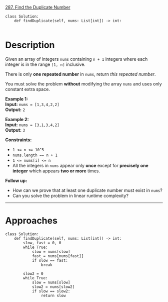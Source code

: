 [287. Find the Duplicate Number](https://leetcode.com/problems/find-the-duplicate-number/)

```
class Solution:
    def findDuplicate(self, nums: List[int]) -> int:
        
```

# Description
Given an array of integers `nums` containing `n + 1` integers where each integer is in the range `[1, n]` inclusive.

There is only **one repeated number** in `nums`, return _this repeated number_.

You must solve the problem **without** modifying the array `nums` and uses only constant extra space.

**Example 1:**  
**Input:** `nums = [1,3,4,2,2]`  
**Output:** `2`  

**Example 2:**  
**Input:** `nums = [3,1,3,4,2]`  
**Output:** `3`  

**Constraints:**
- `1 <= n <= 10^5`
- `nums.length == n + 1`
- `1 <= nums[i] <= n`
- All the integers in `nums` appear only **once** except for **precisely one integer** which appears **two or more** times.

**Follow up:**
- How can we prove that at least one duplicate number must exist in `nums`?
- Can you solve the problem in linear runtime complexity?

---


# Approaches



```
class Solution:
    def findDuplicate(self, nums: List[int]) -> int:
        slow, fast = 0, 0
        while True:
            slow = nums[slow]
            fast = nums[nums[fast]]
            if slow == fast:
                break

        slow2 = 0
        while True:
            slow = nums[slow]
            slow2 = nums[slow2]
            if slow == slow2:
                return slow

```